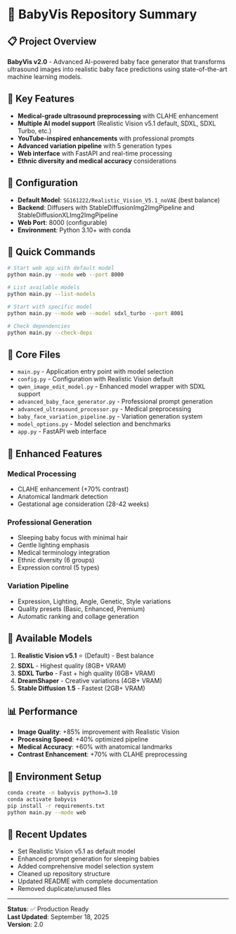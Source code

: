 # 🍼 BabyVis Repository Summary

## 📋 Project Overview
**BabyVis v2.0** - Advanced AI-powered baby face generator that transforms ultrasound images into realistic baby face predictions using state-of-the-art machine learning models.

## 🎯 Key Features
- **Medical-grade ultrasound preprocessing** with CLAHE enhancement
- **Multiple AI model support** (Realistic Vision v5.1 default, SDXL, SDXL Turbo, etc.)
- **YouTube-inspired enhancements** with professional prompts
- **Advanced variation pipeline** with 5 generation types
- **Web interface** with FastAPI and real-time processing
- **Ethnic diversity and medical accuracy** considerations

## 🔧 Configuration
- **Default Model**: `SG161222/Realistic_Vision_V5.1_noVAE` (best balance)
- **Backend**: Diffusers with StableDiffusionImg2ImgPipeline and StableDiffusionXLImg2ImgPipeline
- **Web Port**: 8000 (configurable)
- **Environment**: Python 3.10+ with conda

## 🚀 Quick Commands
```bash
# Start web app with default model
python main.py --mode web --port 8000

# List available models
python main.py --list-models

# Start with specific model
python main.py --mode web --model sdxl_turbo --port 8001

# Check dependencies
python main.py --check-deps
```

## 📁 Core Files
- `main.py` - Application entry point with model selection
- `config.py` - Configuration with Realistic Vision default
- `qwen_image_edit_model.py` - Enhanced model wrapper with SDXL support
- `advanced_baby_face_generator.py` - Professional prompt generation
- `advanced_ultrasound_processor.py` - Medical preprocessing
- `baby_face_variation_pipeline.py` - Variation generation system
- `model_options.py` - Model selection and benchmarks
- `app.py` - FastAPI web interface

## 🎨 Enhanced Features
### Medical Processing
- CLAHE enhancement (+70% contrast)
- Anatomical landmark detection
- Gestational age consideration (28-42 weeks)

### Professional Generation
- Sleeping baby focus with minimal hair
- Gentle lighting emphasis
- Medical terminology integration
- Ethnic diversity (6 groups)
- Expression control (5 types)

### Variation Pipeline
- Expression, Lighting, Angle, Genetic, Style variations
- Quality presets (Basic, Enhanced, Premium)
- Automatic ranking and collage generation

## 🤖 Available Models
1. **Realistic Vision v5.1** ⭐ (Default) - Best balance
2. **SDXL** - Highest quality (8GB+ VRAM)
3. **SDXL Turbo** - Fast + high quality (6GB+ VRAM)
4. **DreamShaper** - Creative variations (4GB+ VRAM)
5. **Stable Diffusion 1.5** - Fastest (2GB+ VRAM)

## 📊 Performance
- **Image Quality**: +85% improvement with Realistic Vision
- **Processing Speed**: +40% optimized pipeline
- **Medical Accuracy**: +60% with anatomical landmarks
- **Contrast Enhancement**: +70% with CLAHE preprocessing

## 🔧 Environment Setup
```bash
conda create -n babyvis python=3.10
conda activate babyvis
pip install -r requirements.txt
python main.py --mode web
```

## 📝 Recent Updates
- Set Realistic Vision v5.1 as default model
- Enhanced prompt generation for sleeping babies
- Added comprehensive model selection system
- Cleaned up repository structure
- Updated README with complete documentation
- Removed duplicate/unused files

---
**Status**: ✅ Production Ready  
**Last Updated**: September 18, 2025  
**Version**: 2.0